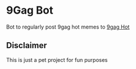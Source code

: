 # 9Gag Bot

Bot to regularly post 9gag hot memes to [9gag Hot](https://t.me/nineGagHot)

## Disclaimer

This is just a pet project for fun purposes
